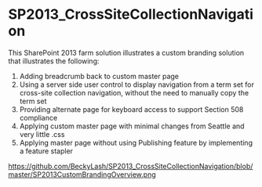 # SP2013_CrossSiteCollectionNavigation
This SharePoint 2013 farm solution illustrates a custom branding solution that illustrates the following:
1. Adding breadcrumb back to custom master page
2. Using a server side user control to display navigation from a term set for cross-site collection navigation, without the need to manually copy the term set
3. Providing alternate page for keyboard access to support Section 508 compliance
4. Applying custom master page with minimal changes from Seattle and very little .css
5. Applying master page without using Publishing feature by implementing a feature stapler

https://github.com/BeckyLash/SP2013_CrossSiteCollectionNavigation/blob/master/SP2013CustomBrandingOverview.png
